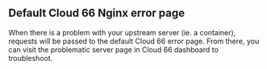<!-- usedin: [ _legacy_docker/deployment/nginx-v1.md, _maestro/Deployment/nginx-v1.md, _node/deployment/nginx-v1.md, _rails/deployment/nginx-v1.md, _skycap/deployment/nginx-v1.md] -->


## Default Cloud 66 Nginx error page

When there is a problem with your upstream server (ie. a container), requests will be passed to the default Cloud 66 error page. From there, you can visit the problematic server page in Cloud 66 dashboard to troubleshoot. 

